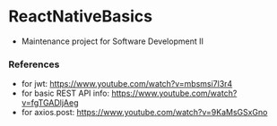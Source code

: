 # ReactNativeBasics

- Maintenance project for Software Development II

### References

- for jwt: https://www.youtube.com/watch?v=mbsmsi7l3r4
- for basic REST API info: https://www.youtube.com/watch?v=fgTGADljAeg
- for axios.post: https://www.youtube.com/watch?v=9KaMsGSxGno
